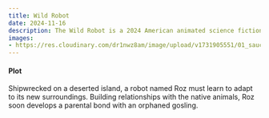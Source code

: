 ```yaml
---
title: Wild Robot
date: 2024-11-16
description: The Wild Robot is a 2024 American animated science fiction adventure film based on the 2016 novel of the same name by Peter Brown.
images: 
- https://res.cloudinary.com/dr1nwz8am/image/upload/v1731905551/01_saucbi.jpg
---
```


#### Plot
Shipwrecked on a deserted island, a robot named Roz must learn to adapt to its new surroundings. Building relationships with the native animals, Roz soon develops a parental bond with an orphaned gosling.

